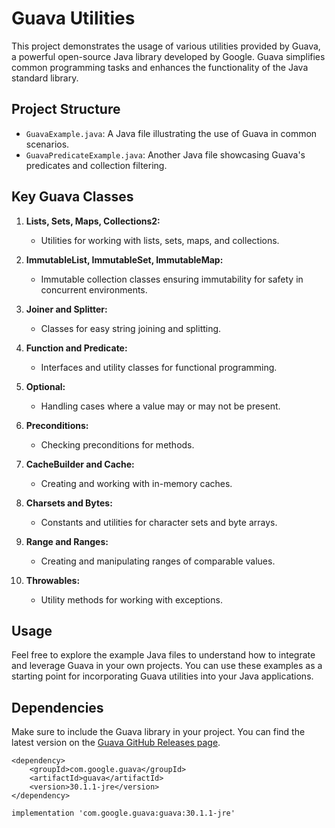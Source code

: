 # Guava Utilities

This project demonstrates the usage of various utilities provided by Guava, a powerful open-source Java library developed by Google. Guava simplifies common programming tasks and enhances the functionality of the Java standard library.

## Project Structure

- `GuavaExample.java`: A Java file illustrating the use of Guava in common scenarios.
- `GuavaPredicateExample.java`: Another Java file showcasing Guava's predicates and collection filtering.

## Key Guava Classes

1. **Lists, Sets, Maps, Collections2:**
   - Utilities for working with lists, sets, maps, and collections.

2. **ImmutableList, ImmutableSet, ImmutableMap:**
   - Immutable collection classes ensuring immutability for safety in concurrent environments.

3. **Joiner and Splitter:**
   - Classes for easy string joining and splitting.

4. **Function and Predicate:**
   - Interfaces and utility classes for functional programming.

5. **Optional:**
   - Handling cases where a value may or may not be present.

6. **Preconditions:**
   - Checking preconditions for methods.

7. **CacheBuilder and Cache:**
   - Creating and working with in-memory caches.

8. **Charsets and Bytes:**
   - Constants and utilities for character sets and byte arrays.

9. **Range and Ranges:**
   - Creating and manipulating ranges of comparable values.

10. **Throwables:**
    - Utility methods for working with exceptions.

## Usage

Feel free to explore the example Java files to understand how to integrate and leverage Guava in your own projects. You can use these examples as a starting point for incorporating Guava utilities into your Java applications.

## Dependencies

Make sure to include the Guava library in your project. You can find the latest version on the [Guava GitHub Releases page](https://github.com/google/guava/releases).

```
<dependency>
    <groupId>com.google.guava</groupId>
    <artifactId>guava</artifactId>
    <version>30.1.1-jre</version>
</dependency>
```
```
implementation 'com.google.guava:guava:30.1.1-jre'
```
